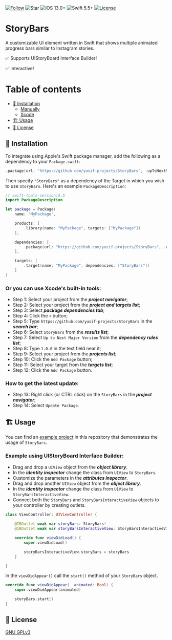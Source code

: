 [![Follow](https://img.shields.io/github/followers/yusif-projects?style=social)](https://github.com/yusif-projects)
![Star](https://img.shields.io/github/stars/yusif-projects/StoryBars?style=social)
![iOS 13.0+](https://img.shields.io/badge/iOS-13.0%2B-blue.svg)
![Swift 5.5+](https://img.shields.io/badge/Swift-5.5%2B-orange.svg)
[![License](https://img.shields.io/github/license/yusif-projects/StoryBars)](https://github.com/yusif-projects/StoryBars/blob/main/LICENSE)

# StoryBars

A customizable UI element written in Swift that shows multiple animated progress bars similar to Instagram stories.

✅ Supports UIStoryBoard Interface Builder!

✅ Interactive!

# Table of contents
* [🚚 Installation](#installation)
  * [Manually](#installation-1)
  * [Xcode](#installation-2)
* [🏗 Usage](#usage)
* [📝 License](#license)

## 🚚 Installation <a name="installation"></a>

To integrate using Apple's Swift package manager, add the following as a dependency to your `Package.swift`: <a name="installation-1"></a>

```swift
.package(url: "https://github.com/yusif-projects/StoryBars", .upToNextMajor(from: "1.0.0"))
```

Then specify `"StoryBars"` as a dependency of the Target in which you wish to use `StoryBars`. Here's an example `PackageDescription`:

```swift
// swift-tools-version:5.5
import PackageDescription

let package = Package(
    name: "MyPackage",

    products: [
        .library(name: "MyPackage", targets: ["MyPackage"])
    ],

    dependencies: [
        .package(url: "https://github.com/yusif-projects/StoryBars", .upToNextMajor(from: "1.0.0"))
    ],

    targets: [
        .target(name: "MyPackage", dependencies: ["StoryBars"])
    ]
)
```

### Or you can use Xcode's built-in tools: <a name="installation-2"></a>

- Step 1: Select your project from the ***project navigator***;
- Step 2: Select your project from the ***project and targets list***;
- Step 3: Select ***package dependencies tab***;
- Step 4: Click the `+` button;
- Step 5: Type `https://github.com/yusif-projects/StoryBars` in the ***search bar***;
- Step 6: Select `StoryBars` from the ***results list***;
- Step 7: Select `Up to Next Major Version` from the ***dependency rules list***;
- Step 8: Type `1.0.0` in the text field near it;
- Step 9: Select your project from the ***projects list***;
- Step 10: Click the `Add Package` button;
- Step 11: Select your target from the ***targets list***;
- Step 12: Click the `Add Package` button.

### How to get the latest update:

- Step 13: Right click (or CTRL click) on the `StoryBars` in the ***project navigator***;
- Step 14: Select `Update Package`.

## 🏗 Usage <a name="usage"></a>

You can find an [example project](https://github.com/yusif-projects/StoryBars/tree/main/Example%20Project) in this repository that demonstrates the usage of `StoryBars`.

### Example using UIStoryBoard Interface Builder:

- Drag and drop a `UIView` object from the ***object library***.
- In the ***identity inspector*** change the class from `UIView` to `StoryBars`.
- Customize the parameters in the ***attributes inspector***.
- Drag and drop another `UIView` object from the ***object library***.
- In the ***identity inspector*** change the class from `UIView` to `StoryBarsInteractiveView`.
- Connect both the `StoryBars` and `StoryBarsInteractiveView` objects to your controller by creating outlets.

```swift
class ViewController: UIViewController {
    
    @IBOutlet weak var storyBars: StoryBars!
    @IBOutlet weak var storyBarsInteractiveView: StoryBarsInteractiveView!

    override func viewDidLoad() {
        super.viewDidLoad()

        storyBarsInteractiveView.storyBars = storyBars
    }

}
```

In the `viewDidAppear()` call the `start()` method of your `StoryBars` object.

```swift
override func viewDidAppear(_ animated: Bool) {
    super.viewDidAppear(animated)

    storyBars.start()
}
```

## 📝 License  <a name="license"></a>

[GNU GPLv3](https://choosealicense.com/licenses/gpl-3.0/)